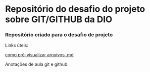 # Repositório do desafio do projeto sobre GIT/GITHUB da DIO

### Repositório criado para o desafio de projeto

Links úteis:

[como pré-visualizar arquivos .md](https://pt.stackoverflow.com/questions/101026/como-pr%C3%A9-visualizar-ficheiro-md-durante-edi%C3%A7%C3%A3o)

Anotações de aula git e github
